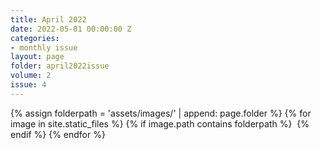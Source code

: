 ```yaml
---
title: April 2022
date: 2022-05-01 00:00:00 Z
categories:
- monthly issue
layout: page
folder: april2022issue
volume: 2
issue: 4
---
```


<html>
{% assign folderpath = 'assets/images/' | append: page.folder %}
{% for image in site.static_files %}
{% if image.path contains folderpath %}
    <img src="{{ image.path }}" alt="">
{% endif %}
{% endfor %}

</html>